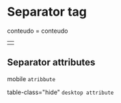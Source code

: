 # Separator tag
<separator>conteudo</separator> = <table><tr>conteudo<td></td></tr></table>



## Separator attributes
<separator
table-class=""
table-style=""
tr-class=""
tr-style=""
td-class=""
td-style="">
  
mobile ``atribbute``

 table-class="hide" `desktop attribute`
